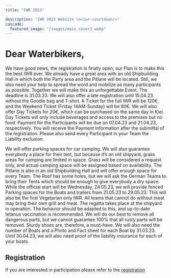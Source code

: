 ```yaml
---
title: "IWR 2023"

description: "IWR 2023 Website \n<iwr-countdown/>"
cascade:
  featured_image: "/images/main_cover2.webp"
---
```


# Dear Waterbikers,

We have good news, the registration is finally open; our Plan is to make this the best IWR ever. We already have a great area with an old Shipbuilding Hall in which both the Party area and the Pitlane will be located. Still, we also need your help to spread the word and mobilize as many participants as possible. Together we will make this an unforgettable Event.
The deadline is 31.03.23. We will also offer a late registration until 15.04.23 without the Goodie bag and T-shirt.
A Ticket for the full IWR will be 120€, and the Weekend Ticket (Friday 14AM-Sunday) will be 80€. We will also offer Day Tickets for 20€, which can be purchased on the same day in Kiel. Day Tickets will only include beverages and access to the premises but no food.
Payment for the Participants will be due on 07.04.23 and 21.04.23, respectively. You will receive the Payment Information after the submittal of the registration. Please also send every Participant in your Team the Liability exclusion.

We will offer parking spaces for car camping. We will also guarantee everybody a place for their tent, but because it’s an old shipyard, grass areas for camping are limited in space. Grass will be considered a request only, and actual camping space will be assigned based on availability.
The Pitlane is also in an old Shipbuilding Hall and will offer enough space for every Team. The Roof has some holes, but we will ask the German Teams to bring their Tents which should be enough to give everybody a dry space.
While the official start will be Wednesday, 24.05.23, we will provide fenced Parking spaces for the Boats and trailers from 21.05.23 to 29.05.23.
This will also be the first Vegetarian only IWR. All teams that cannot do without meat may bring their own grill and meat.
The regatta takes place at the shipyard in operation. The behavior should be adapted to this, and up-to-date tetanus vaccination is recommended. We will do our best to remove all dangerous parts, but we cannot guarantee 100% that all rusty parts will be removed. Sturdy shoes are, therefore, a must-have.
We will also need the number of Boats and a Photo and Fact sheet for each Boat by 31.03.23.
Until 30.04.23, we will also need proof of the liability insurance for each of your boats.

## Registration

If you are interested in participation please refer to the [registration](/registration)
